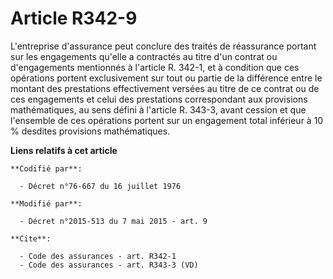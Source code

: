 # Article R342-9

L'entreprise d'assurance peut conclure des traités de réassurance portant sur les engagements qu'elle a contractés au titre
d'un contrat ou d'engagements mentionnés à l'article R. 342-1, et à condition que ces opérations portent exclusivement sur
tout ou partie de la différence entre le montant des prestations effectivement versées au titre de ce contrat ou de ces
engagements et celui des prestations correspondant aux provisions mathématiques, au sens défini à l'article R. 343-3, avant
cession et que l'ensemble de ces opérations portent sur un engagement total inférieur à 10 % desdites provisions
mathématiques.

**Liens relatifs à cet article**

	**Codifié par**:

	  - Décret n°76-667 du 16 juillet 1976

	**Modifié par**:

	  - Décret n°2015-513 du 7 mai 2015 - art. 9

	**Cite**:

	  - Code des assurances - art. R342-1
	  - Code des assurances - art. R343-3 (VD)
